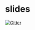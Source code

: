 # slides

[![Gitter](https://badges.gitter.im/ReactJS-BA/slides.svg)](https://gitter.im/ReactJS-BA/slides?utm_source=badge&utm_medium=badge&utm_campaign=pr-badge&utm_content=badge)